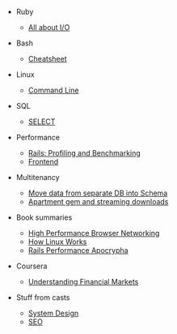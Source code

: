 - Ruby
  - [All about I/O](docs/ruby/io.md)

- Bash
  - [Cheatsheet](docs/bash/cheatsheet.md)

- Linux

  - [Command Line](docs/linux/command-line.md)

- SQL

  - [SELECT](docs/sql/select.md)

- Performance
  - [Rails: Profiling and Benchmarking](docs/performance/rails.md)
  - [Frontend](docs/performance/frontend.md)

- Multitenancy

  - [Move data from separate DB into Schema](docs/multitenancy/db-to-schema-move.md)
  - [Apartment gem and streaming downloads](docs/multitenancy/apartment-and-streaming.md)

- Book summaries

  - [High Performance Browser Networking](docs/books/high-performance-browser-networking.md)
  - [How Linux Works](docs/books/how-linux-works.md)
  - [Rails Performance Apocrypha](docs/books/rails-performance-apocrypha.md)

- Coursera

  - [Understanding Financial Markets](docs/coursera/understanding-financial-markets.md)

- Stuff from casts

  - [System Design](docs/cast_notes/system_design.md)
  - [SEO](docs/cast_notes/seo.md)
